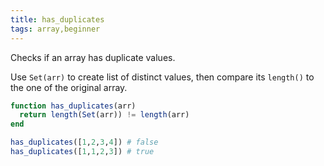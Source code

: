 ```yaml
---
title: has_duplicates
tags: array,beginner
---
```


Checks if an array has duplicate values.

Use `Set(arr)` to create list of  distinct values, then compare its `length()` to the one of the original array.

```jl
function has_duplicates(arr)
  return length(Set(arr)) != length(arr)
end
```

```jl
has_duplicates([1,2,3,4]) # false
has_duplicates([1,1,2,3]) # true
```
